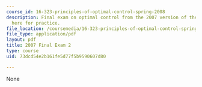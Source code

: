 ```yaml
---
course_id: 16-323-principles-of-optimal-control-spring-2008
description: Final exam on optimal control from the 2007 version of the course, provided
  here for practice.
file_location: /coursemedia/16-323-principles-of-optimal-control-spring-2008/73dcd54e2b161fe5d77f5b9590607d80_2007final2.pdf
file_type: application/pdf
layout: pdf
title: 2007 Final Exam 2
type: course
uid: 73dcd54e2b161fe5d77f5b9590607d80

---
```

None